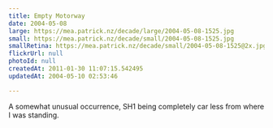 ```yaml
---
title: Empty Motorway
date: 2004-05-08
large: https://mea.patrick.nz/decade/large/2004-05-08-1525.jpg
small: https://mea.patrick.nz/decade/small/2004-05-08-1525.jpg
smallRetina: https://mea.patrick.nz/decade/small/2004-05-08-1525@2x.jpg
flickrUrl: null
photoId: null
createdAt: 2011-01-30 11:07:15.542495
updatedAt: 2004-05-10 02:53:46

---
```

A somewhat unusual occurrence, SH1 being completely car less from where I was standing.
